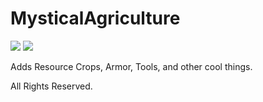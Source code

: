 # MysticalAgriculture
 [![](http://cf.way2muchnoise.eu/full_246640_downloads.svg)](https://minecraft.curseforge.com/projects/mysticalagriculture) [![](http://cf.way2muchnoise.eu/versions/246640.svg)](https://minecraft.curseforge.com/projects/mysticalagriculture)

Adds Resource Crops, Armor, Tools, and other cool things.

All Rights Reserved.
